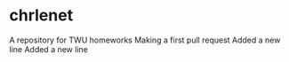 chrlenet
=========

A repository for TWU homeworks
Making a first pull request
Added a new line
Added a new line
